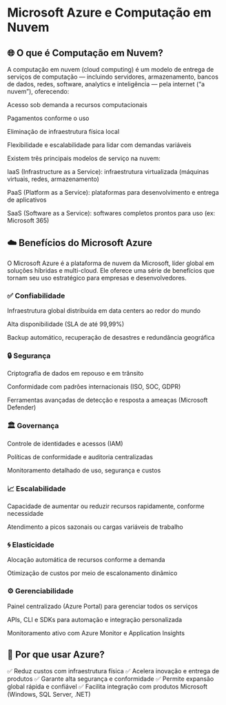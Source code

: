 # Microsoft Azure e Computação em Nuvem
## 🌐 O que é Computação em Nuvem?
A computação em nuvem (cloud computing) é um modelo de entrega de serviços de computação — incluindo servidores, armazenamento, bancos de dados, redes, software, analytics e inteligência — pela internet (“a nuvem”), oferecendo:

Acesso sob demanda a recursos computacionais

Pagamentos conforme o uso

Eliminação de infraestrutura física local

Flexibilidade e escalabilidade para lidar com demandas variáveis

Existem três principais modelos de serviço na nuvem:

IaaS (Infrastructure as a Service): infraestrutura virtualizada (máquinas virtuais, redes, armazenamento)

PaaS (Platform as a Service): plataformas para desenvolvimento e entrega de aplicativos

SaaS (Software as a Service): softwares completos prontos para uso (ex: Microsoft 365)

## ☁️ Benefícios do Microsoft Azure
O Microsoft Azure é a plataforma de nuvem da Microsoft, líder global em soluções híbridas e multi-cloud. Ele oferece uma série de benefícios que tornam seu uso estratégico para empresas e desenvolvedores.

### ✅ Confiabilidade
Infraestrutura global distribuída em data centers ao redor do mundo

Alta disponibilidade (SLA de até 99,99%)

Backup automático, recuperação de desastres e redundância geográfica

### 🔒 Segurança
Criptografia de dados em repouso e em trânsito

Conformidade com padrões internacionais (ISO, SOC, GDPR)

Ferramentas avançadas de detecção e resposta a ameaças (Microsoft Defender)

### 🏛 Governança
Controle de identidades e acessos (IAM)

Políticas de conformidade e auditoria centralizadas

Monitoramento detalhado de uso, segurança e custos

### 📈 Escalabilidade
Capacidade de aumentar ou reduzir recursos rapidamente, conforme necessidade

Atendimento a picos sazonais ou cargas variáveis de trabalho

### 🌀 Elasticidade
Alocação automática de recursos conforme a demanda

Otimização de custos por meio de escalonamento dinâmico

### ⚙️ Gerenciabilidade
Painel centralizado (Azure Portal) para gerenciar todos os serviços

APIs, CLI e SDKs para automação e integração personalizada

Monitoramento ativo com Azure Monitor e Application Insights

## 🚀 Por que usar Azure?
✅ Reduz custos com infraestrutura física
✅ Acelera inovação e entrega de produtos
✅ Garante alta segurança e conformidade
✅ Permite expansão global rápida e confiável
✅ Facilita integração com produtos Microsoft (Windows, SQL Server, .NET)
